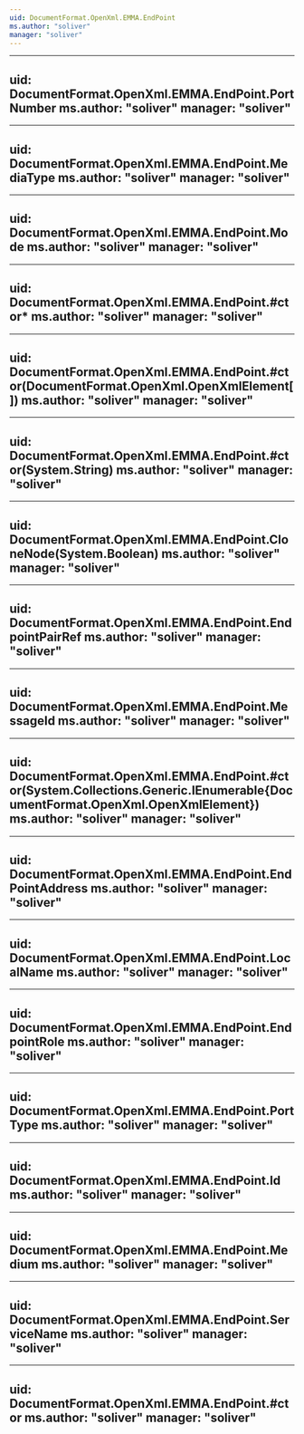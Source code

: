 ```yaml
---
uid: DocumentFormat.OpenXml.EMMA.EndPoint
ms.author: "soliver"
manager: "soliver"
---
```


---
uid: DocumentFormat.OpenXml.EMMA.EndPoint.PortNumber
ms.author: "soliver"
manager: "soliver"
---

---
uid: DocumentFormat.OpenXml.EMMA.EndPoint.MediaType
ms.author: "soliver"
manager: "soliver"
---

---
uid: DocumentFormat.OpenXml.EMMA.EndPoint.Mode
ms.author: "soliver"
manager: "soliver"
---

---
uid: DocumentFormat.OpenXml.EMMA.EndPoint.#ctor*
ms.author: "soliver"
manager: "soliver"
---

---
uid: DocumentFormat.OpenXml.EMMA.EndPoint.#ctor(DocumentFormat.OpenXml.OpenXmlElement[])
ms.author: "soliver"
manager: "soliver"
---

---
uid: DocumentFormat.OpenXml.EMMA.EndPoint.#ctor(System.String)
ms.author: "soliver"
manager: "soliver"
---

---
uid: DocumentFormat.OpenXml.EMMA.EndPoint.CloneNode(System.Boolean)
ms.author: "soliver"
manager: "soliver"
---

---
uid: DocumentFormat.OpenXml.EMMA.EndPoint.EndpointPairRef
ms.author: "soliver"
manager: "soliver"
---

---
uid: DocumentFormat.OpenXml.EMMA.EndPoint.MessageId
ms.author: "soliver"
manager: "soliver"
---

---
uid: DocumentFormat.OpenXml.EMMA.EndPoint.#ctor(System.Collections.Generic.IEnumerable{DocumentFormat.OpenXml.OpenXmlElement})
ms.author: "soliver"
manager: "soliver"
---

---
uid: DocumentFormat.OpenXml.EMMA.EndPoint.EndPointAddress
ms.author: "soliver"
manager: "soliver"
---

---
uid: DocumentFormat.OpenXml.EMMA.EndPoint.LocalName
ms.author: "soliver"
manager: "soliver"
---

---
uid: DocumentFormat.OpenXml.EMMA.EndPoint.EndpointRole
ms.author: "soliver"
manager: "soliver"
---

---
uid: DocumentFormat.OpenXml.EMMA.EndPoint.PortType
ms.author: "soliver"
manager: "soliver"
---

---
uid: DocumentFormat.OpenXml.EMMA.EndPoint.Id
ms.author: "soliver"
manager: "soliver"
---

---
uid: DocumentFormat.OpenXml.EMMA.EndPoint.Medium
ms.author: "soliver"
manager: "soliver"
---

---
uid: DocumentFormat.OpenXml.EMMA.EndPoint.ServiceName
ms.author: "soliver"
manager: "soliver"
---

---
uid: DocumentFormat.OpenXml.EMMA.EndPoint.#ctor
ms.author: "soliver"
manager: "soliver"
---
